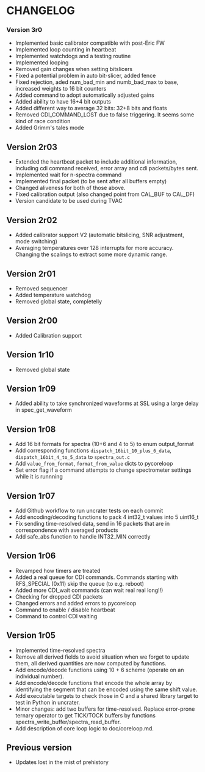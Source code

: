 
# CHANGELOG

### Version 3r0
 * Implemented basic calibrator compatible with post-Eric FW
 * Implemented loop counting in heartbeat
 * Implemented watchdogs and a testing routine
 * Implemented looping
 * Removed gain changes when setting bitslicers
 * Fixed a potential problem in auto bit-slicer, added fence
 * Fixed rejection, aded num_bad_min and numb_bad_max to base, increased weights to 16 bit counters
 * Added command to adopt automatically adjusted gains
 * Added ability to have 16+4 bit outputs
 * Added different way to average 32 bits: 32+8 bits and floats
 * Removed CDI_COMMAND_LOST due to false triggering. It seems some kind of race condition
 * Added Grimm's tales mode
 
## Version 2r03
 * Extended the heartbeat packet to include additional information, including cdi command received, error array and cdi packets/bytes sent.
 * Implemented wait for n-spectra command
 * Implemented final packet (to be sent after all buffers empty)
 * Changed aliveness for both of those above.
 * Fixed calibration output (also changed point from CAL_BUF to CAL_DF)
 * Version candidate to be used during TVAC

## Version 2r02
 * Added calibrator support V2 (automatic bitslicing, SNR adjustment, mode switching)
 * Averaging temperatures over 128 interrupts for more accuracy. Changing the scalings to extract some more dynamic range.

## Version 2r01
 * Removed sequencer
 * Added temperature watchdog
 * Removed global state, completelly


## Version 2r00
 * Added Calibration support

## Version 1r10
 * Removed global state

## Version 1r09
 * Added ability to take synchronized waveforms at SSL using a large delay in spec_get_waveform

## Version 1r08
* Add 16 bit formats for spectra (10+6 and 4 to 5) to enum output_format
* Add corresponding functions `dispatch_16bit_10_plus_6_data`, `dispatch_16bit_4_to_5_data` to `spectra_out.c`
* Add `value_from_format`, `format_from_value` dicts to pycoreloop
* Set error flag if a command attempts to change spectrometer settings while it is runnning

## Version 1r07
 * Add Github workflow to run uncrater tests on each commit
 * Add encoding/decoding functions to pack 4 int32_t values into 5 uint16_t
 * Fix sending time-resolved data, send in 16 packets that are in correspondence with averaged products
 * Add safe_abs function to handle INT32_MIN correctly

## Version 1r06
 * Revamped how timers are treated
 * Added a real queue for CDI commands. Commands starting with RFS_SPECIAL (0x11) skip the queue (to e.g. reboot)
 * Added more CDI_wait commands (can wait real real long!!)
 * Checking for dropped CDI packets
 * Changed errors and added errors to pycoreloop
 * Command to enable / disable heartbeat
 * Command to control CDI waiting


## Version 1r05
 * Implemented time-resolved spectra 
 * Remove all derived fields to avoid situation when we forget to update them, all derived quantities are now computed by functions.
 * Add encode/decode functions using 10 + 6 scheme (operate on an individual number).
 * Add encode/decode functions that encode the whole array by identifying the segment that can be encoded using the same shift value.
 * Add executable targets to check those in C and a shared library target to test in Python in uncrater.
 *  Minor changes: add two buffers for time-resolved. Replace error-prone ternary operator to get TICK/TOCK buffers by functions spectra_write_buffer/spectra_read_buffer.
 *  Add description of core loop logic to doc/coreloop.md.



## Previous version
 * Updates lost in the mist of prehistory
